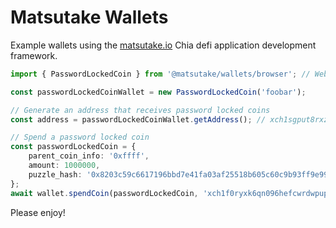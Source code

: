 # Matsutake Wallets

Example wallets using the [matsutake.io](https://www.matsutake.io) Chia defi application development framework.

```TypeScript
import { PasswordLockedCoin } from '@matsutake/wallets/browser'; // Web browser compatible import

const passwordLockedCoinWallet = new PasswordLockedCoin('foobar');

// Generate an address that receives password locked coins
const address = passwordLockedCoinWallet.getAddress(); // xch1sgput8rxzuvkh0t7g8aq8te92x9kqhrqexunl70fj5v2j2g3kkmscnmcqh

// Spend a password locked coin
const passwordLockedCoin = {
    parent_coin_info: '0xffff',
    amount: 1000000,
    puzzle_hash: '0x8203c59c6617196bbd7e41fa03af25518b605c60c9b93ff9e99518a92911b5b7'
};
await wallet.spendCoin(passwordLockedCoin, 'xch1f0ryxk6qn096hefcwrdwpuph2hm24w69jnzezhkfswk0z2jar7aq5zzpfj')
```

Please enjoy!